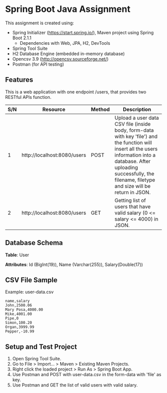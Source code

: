 # Spring Boot Java Assignment


This assignment is created using:
* Spring Initializer (https://start.spring.io/), Maven project using Spring Boot 2.1.1 
  * Dependencies with Web, JPA, H2, DevTools 
* Spring Tool Suite
* H2 Database Engine (embedded in-memory database)
* Opencsv 3.9 (http://opencsv.sourceforge.net/)
* Postman (for API testing)

## Features
This is a web application with one endpoint /users, that provides two RESTful APIs function. 

|S/N|Resource|Method|Description|
|---|---|---|---|
|1|http://localhost:8080/users|POST| Upload a user data CSV file (inside body, form-data with key 'file') and the function will insert all the users information into a database. After uploading successfully, the filename, filetype and size will be return in JSON. | 
|2|http://localhost:8080/users|GET| Getting list of users that have valid salary (0 <= salary <= 4000) in JSON.| 

## Database Schema
**Table**: User

**Attributes**: Id (BigInt(19)), Name (Varchar(255)), Salary(Double(17))

## CSV File Sample

Example: user-data.csv
```
name,salary
John,2500.06
Mary Posa,4000.00
Mike,4001.00
Pipe,0
Simon,100.20
Organ,3999.99
Pepper,-10.99
```

##  Setup and Test Project

1) Open Spring Tool Suite.
2) Go to File > Import... > Maven > Existing Maven Projects.
3) Right click the loaded project > Run As > Spring Boot App.
4) Use Postman and POST with user-data.csv in the form-data with 'file' as key.
5) Use Postman and GET the list of valid users with valid salary.
